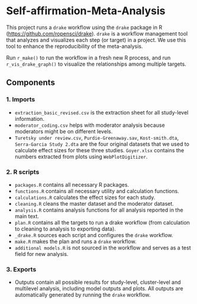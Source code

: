# Self-affirmation-Meta-Analysis

This project runs a `drake` workflow using the `drake` package in R (<https://github.com/ropensci/drake>). `drake` is a workflow management tool that analyzes and visualizes each step (or target) in a project. We use this tool to enhance the reproducibility of the meta-analysis.

Run `r_make()` to run the workflow in a fresh new R process, and run `r_vis_drake_graph()` to visualize the relationships among multiple targets.

## Components
### 1. Imports
- `extraction_basic_revised.csv` is the extraction sheet for all study-level information.
- `moderator_coding.csv` helps with moderator analysis because moderators might be on different levels.
- `Turetsky under review.csv`, `Purdie-Greenaway.sav`, `Kost-smith.dta`, `Serra-Garcia Study 2.dta` are the four original datasets that we used to calculate effect sizes for these three studies. `Goyer.xlsx` contains the numbers extracted from plots using `WebPlotDigitizer`.

### 2. R scripts
- `packages.R` contains all necessary R packages.
- `functions.R` contains all necessary utility and calculation functions.
- `calculations.R` calculates the effect sizes for each study.
- `cleaning.R` cleans the master dataset and the moderator dataset.
- `analysis.R` contains analysis functions for all analysis reported in the main text.
- `plan.R` contains all the targets to run a drake workflow (from calculation to cleaning to analysis to exporting data).
- `_drake.R` sources each script and configures the `drake` workflow.
- `make.R` makes the plan and runs a `drake` workflow.
- `additional models.R` is not sourced in the workflow and serves as a test field for new analysis.

### 3. Exports
- Outputs contain all possible results for study-level, cluster-level and multilevel analysis, including model outputs and plots. All outputs are automatically generated by running the `drake` workflow.

